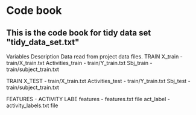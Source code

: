 # Code book
## This is the code book for tidy data set "tidy_data_set.txt"

Variables Description
Data read from project data files.
TRAIN
X_train - train/X_train.txt
Activities_train - train/Y_train.txt
Sbj_train - train/subject_train.txt

TRAIN
X_TEST - train/X_train.txt
Activities_test - train/Y_train.txt
Sbj_test - train/subject_train.txt

FEATURES - ACTIVITY LABE
features - features.txt file
act_label - activity_labels.txt file
